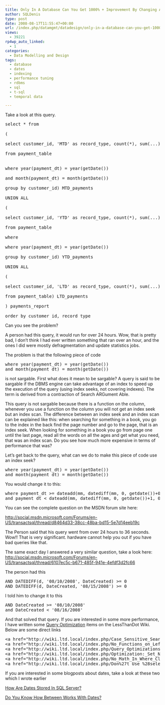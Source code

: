```yaml
---
title: Only In A Database Can You Get 1000% + Improvement By Changing A Few Lines Of Code
author: SQLDenis
type: post
date: 2008-08-17T11:55:47+00:00
url: /index.php/datamgmt/datadesign/only-in-a-database-can-you-get-1000-impr/
views:
  - 39221
rp4wp_auto_linked:
  - 1
categories:
  - Data Modelling and Design
tags:
  - database
  - dates
  - indexing
  - performance tuning
  - rdbms
  - sql
  - t-sql
  - temporal data

---
```

Take a look at this query.

<pre>select * from

(

select customer_id, 'MTD' as record_type, count(*), sum(...), avg(...)

from payment_table


where year(payment_dt) = year(getDate())

and month(payment_dt) = month(getDate()) 

group by customer_id) MTD_payments

UNION ALL

(

select customer_id, 'YTD' as record_type, count(*), sum(...), avg(...)

from payment_table

where 

where year(payment_dt) = year(getDate())

group by customer_id) YTD_payments

UNION ALL

(

select customer_id, 'LTD' as record_type, count(*), sum(...), avg(...)

from payment_table) LTD_payments

) payments_report

order by customer_id, record_type</pre>

Can you see the problem?
  
A person had this query, it would run for over 24 hours. Wow, that is pretty bad, I don&#8217;t think I had ever written something that ran over an hour, and the ones I did were mostly defragmentation and update statistics jobs.

The problem is that the following piece of code

<pre>where year(payment_dt) = year(getDate())
and month(payment_dt) = month(getDate())</pre>

is not sargable. First what does it mean to be sargable? A query is said to be sargable if the DBMS engine can take advantage of an index to speed up the execution of the query (using index seeks, not covering indexes). The term is derived from a contraction of Search ARGument Able.

This query is not sargable because there is a function on the column, whenever you use a function on the column you will not get an index seek but an index scan. The difference between an index seek and an index scan can be explained like this: when searching for something in a book, you go to the index in the back find the page number and go to the page, that is an index seek. When looking for something in a book you go from page one until the last page, read all the words on all the ages and get what you need, that was an index scan. Do you see how much more expensive in terms of performance that was?

Let&#8217;s get back to the query, what can we do to make this piece of code use an index seek?

<pre>where year(payment_dt) = year(getDate())
and month(payment_dt) = month(getDate())</pre>

You would change it to this:

<pre>where payment_dt &gt;= dateadd(mm, datediff(mm, 0, getdate())+0, 0)
and payment_dt &lt; dateadd(mm, datediff(mm, 0, getdate())+1, 0)</pre>

You can see the complete question on the MSDN forum site here:
  
http://social.msdn.microsoft.com/Forums/en-US/transactsql/thread/d8464d33-38cc-48ba-bd15-5e7d14eeb19c

The Person said that his query went from over 24 hours to 36 seconds. Wow!! That is very significant. hardware cannot help you out if you have bad queries like that.

The same exact day I answered a very similar question, take a look here: http://social.msdn.microsoft.com/Forums/en-US/transactsql/thread/6107ec5c-b671-485f-941e-4efdf3d2fc66

The person had this

<pre>AND DATEDIFF(d, '08/10/2008', DateCreated) &gt;= 0
AND DATEDIFF(d, DateCreated, '08/15/2008') &gt;= 0</pre>

I told him to change it to this

<pre>AND DateCreated &gt;= '08/10/2008'
and DateCreated &lt; '08/16/2008'</pre>

And that solved that query. If you are interested in some more performance, I have written some [Query Optimization][1] items on the LessThanDot Wiki. Below are some direct links

<pre>&lt;a href="http://wiki.ltd.local/index.php/Case_Sensitive_Search" title="Case Sensitive Search"&gt;Case Sensitive Search&lt;/a&gt;
&lt;a href="http://wiki.ltd.local/index.php/No_Functions_on_Left_Side_of_Operator" title="No Functions on Left Side of Operator"&gt;No Functions on Left Side of Operator&lt;/a&gt;
&lt;a href="http://wiki.ltd.local/index.php/Query_Optimizations_With_Dates" title="Query Optimizations With Dates"&gt;Query Optimizations With Dates&lt;/a&gt;
&lt;a href="http://wiki.ltd.local/index.php/Optimization:_Set_Nocount_On" title="Optimization: Set Nocount On"&gt;Optimization: Set Nocount On&lt;/a&gt;
&lt;a href="http://wiki.ltd.local/index.php/No_Math_In_Where_Clause" title="No Math In Where Clause"&gt;No Math In Where Clause&lt;/a&gt;
&lt;a href="http://wiki.ltd.local/index.php/Don%27t_Use_%28select_%2A%29%2C_but_List_Columns" title="Don't Use (select *), but List Columns"&gt;Don't Use (select *), but List Columns&lt;/a&gt;</pre>

If you are interested in some blogposts about dates, take a look at these two which I wrote earlier
  
[How Are Dates Stored In SQL Server?][2]
  
[Do You Know How Between Works With Dates?][3]

 [1]: http://wiki.ltd.local/index.php/SQL_Server_Programming_Hacks_-_100%2B_List#Query_Optimization
 [2]: /index.php/DataMgmt/DataDesign/how-are-dates-stored-in-sql-server
 [3]: /index.php/DataMgmt/DataDesign/how-does-between-work-with-dates-in-sql-